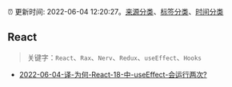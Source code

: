 :alarm_clock: 更新时间: 2022-06-04 12:20:27。[来源分类](../README.md)、[标签分类](../TAGS.md)、[时间分类](../TIMELINE.md)

## React


> 关键字：`React`、`Rax`、`Nerv`、`Redux`、`useEffect`、`Hooks`



- [2022-06-04-译-为何-React-18-中-useEffect-会运行两次?](https://toutiao.io/k/72m4uc2) 